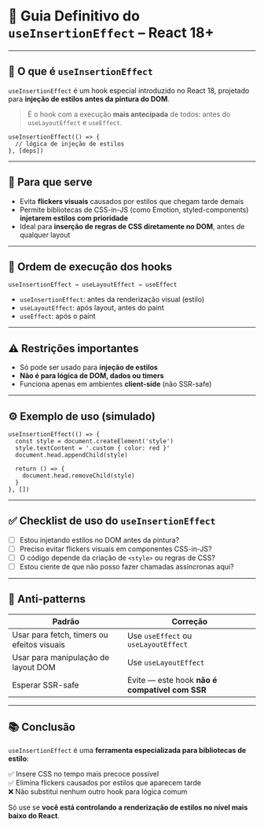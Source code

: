 # 🧵 Guia Definitivo do `useInsertionEffect` – React 18+

---

## 📌 O que é `useInsertionEffect`

`useInsertionEffect` é um hook especial introduzido no React 18, projetado para **injeção de estilos antes da pintura do DOM**.  

> É o hook com a execução **mais antecipada** de todos: antes do `useLayoutEffect` e `useEffect`.

```tsx
useInsertionEffect(() => {
  // lógica de injeção de estilos
}, [deps])
```

---

## 🧠 Para que serve

- Evita **flickers visuais** causados por estilos que chegam tarde demais
- Permite bibliotecas de CSS-in-JS (como Emotion, styled-components) **injetarem estilos com prioridade**
- Ideal para **inserção de regras de CSS diretamente no DOM**, antes de qualquer layout

---

## 🧪 Ordem de execução dos hooks

```text
useInsertionEffect → useLayoutEffect → useEffect
```

- `useInsertionEffect`: antes da renderização visual (estilo)
- `useLayoutEffect`: após layout, antes do paint
- `useEffect`: após o paint

---

## ⚠️ Restrições importantes

- Só pode ser usado para **injeção de estilos**
- **Não é para lógica de DOM, dados ou timers**
- Funciona apenas em ambientes **client-side** (não SSR-safe)

---

## ⚙️ Exemplo de uso (simulado)

```tsx
useInsertionEffect(() => {
  const style = document.createElement('style')
  style.textContent = '.custom { color: red }'
  document.head.appendChild(style)

  return () => {
    document.head.removeChild(style)
  }
}, [])
```

---

## ✅ Checklist de uso do `useInsertionEffect`

- [ ] Estou injetando estilos no DOM antes da pintura?
- [ ] Preciso evitar flickers visuais em componentes CSS-in-JS?
- [ ] O código depende da criação de `<style>` ou regras de CSS?
- [ ] Estou ciente de que não posso fazer chamadas assíncronas aqui?

---

## 🚫 Anti-patterns

| Padrão                                     | Correção                                 |
|--------------------------------------------|-------------------------------------------|
| Usar para fetch, timers ou efeitos visuais | Use `useEffect` ou `useLayoutEffect`      |
| Usar para manipulação de layout DOM        | Use `useLayoutEffect`                     |
| Esperar SSR-safe                           | Evite — este hook **não é compatível com SSR** |

---

## 📚 Conclusão

`useInsertionEffect` é uma **ferramenta especializada para bibliotecas de estilo**:

✅ Insere CSS no tempo mais precoce possível  
✅ Elimina flickers causados por estilos que aparecem tarde  
❌ Não substitui nenhum outro hook para lógica comum

Só use se **você está controlando a renderização de estilos no nível mais baixo do React**.

